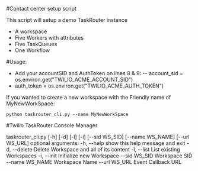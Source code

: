 #Contact center setup script

This script will setup a demo TaskRouter instance

- A workspace
- Five Workers with attributes
- Five TaskQueues 
- One Workflow

#Usage:

- Add your accountSID and AuthToken on lines 8 & 9:
-- account_sid = os.environ.get("TWILIO_ACME_ACCOUNT_SID")
- auth_token = os.environ.get("TWILIO_ACME_AUTH_TOKEN")

If you wanted to create a new workspace with the Friendly name of MyNewWorkSpace:

`python taskrouter_cli.py --name MyNewWorkSpace`

#Twilio TaskRouter Console Manager

taskrouter_cli.py [-h] [-d] [-l] [-i] [--sid WS_SID] [--name WS_NAME]
                         [--url WS_URL]
optional arguments:
  -h, --help      show this help message and exit
  -d, --delete    Delete Workspace and all of its content
  -l, --list      List existing Workspaces
  -i, --init      Initialize new Workspace
  --sid WS_SID    Workspace SID
  --name WS_NAME  Workspace Name
  --url WS_URL    Event Callback URL

